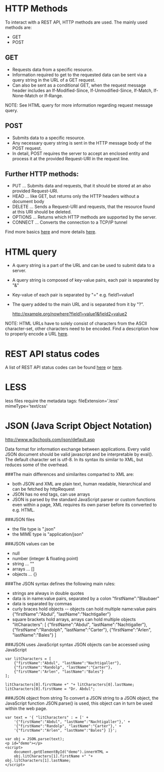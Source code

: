 HTTP Methods
============
To interact with a REST API, HTTP methods are used. The mainly used methods are:

- GET
- POST 

## GET
- Requests data from a specific resource.
- Information required to get to the requested data can be sent via a query string in the URL of a GET request.
- Can also be sent as a conditional GET, when the request message header includes an If-Modified-Since, If-Unmodified-Since, If-Match, If-None-Match or If-Range.

NOTE: See HTML query for more information regarding request message query.

## POST
- Submits data to a specific resource.
- Any necessary query string is sent in the HTTP message body of the POST request.
- In detail, POST requires the server to accept an enclosed entity and process it at the provided Request-URI in the request line.

## Further HTTP methods:
- PUT       ... Submits data and requests, that it should be stored at an also provided Request-URI.
- HEAD      ... like GET, but returns only the HTTP headers without a document body
- DELETE    ... Sends a Request-URI and requests, that the resource found at this URI should be deleted.
- OPTIONS   ... Returns which HTTP methods are supported by the server.
- CONNECT   ... Converts the connection to a TCP/IP tunnel

Find more basics [here](http://www.w3schools.com/tags/ref_httpmethods.asp)
and more details [here](https://www.w3.org/Protocols/rfc2616/rfc2616-sec9.html).

HTML query
==========

- A query string is a part of the URL and can be used to submit data to a server.
- A query string is composed of key-value pairs, each pair is separated by "&"
- Key-value of each pair is separated by "=" e.g. field1=value1
- The query added to the main URL and is separated from it by "?".

    http://example.org/nowhere?field1=value1&field2=value2

NOTE: HTML URLs have to solely consist of characters from the ASCII character-set, other characters need to be encoded.
Find a description how to properly encode a URL [here](http://www.w3schools.com/tags/ref_urlencode.asp).


REST API status codes
=====================

A list of REST API status codes can be found [here](http://www.restapitutorial.com/httpstatuscodes.html)
or [here](http://www.w3schools.com/tags/ref_httpmessages.asp).


LESS
====

less files require the metadata tags:
    fileExtension='.less'
    mimeType='text/css'


JSON (Java Script Object Notation)
==================================
http://www.w3schools.com/json/default.asp

Data format for information exchange between applications. Every valid JSON document should be valid javascript and be interpretable by eval(). The default character set is utf-8.
In its syntax its similar to XML, but reduces some of the overhead.


###The main differences and similarites comparted to XML are:
- both JSON and XML are plain text, human readable, hierarchical and can be fetched by httpRequest
- JSON has no end tags, can use arrays
- JSON is parsed by the standard JavaScript parser or custom functions even within a page, XML requires its own parser before its converted to e.g. HTML.

###JSON files
- the file type is ".json"
- the MIME type is "application/json"


###JSON values can be
- null
- number (integer & floating point)
- string ... ""
- arrays ... []
- objects ... {}


###The JSON syntax defines the following main rules:
- strings are always in double quotes
- data is in name:value pairs, separated by a colon
    "firstName":"Blaubaer"
- data is separated by commas
- curly braces hold objects
-- objects can hold multiple name:value pairs
    {"firstName":"Abdul", "lastName":"Nachtigaller"}
- square brackets hold arrays, arrays can hold multiple objects
    "litCharacters": [
        {"firstName":"Abdul", "lastName":"Nachtigaller"},
        {"firstName":"Randolph", "lastName":"Carter"},
        {"firstName":"Arlen", "lastName":"Bales"}
    ]


###JSON uses JavaScript syntax
JSON objects can be accessed using JavaScript

    var litCharacters = [
        {"firstName":"Abdul", "lastName":"Nachtigaller"},
        {"firstName":"Randolp", "lastName":"Carter"},
        {"firstName":"Arlen", "lastName":"Bales"}
    ];

    litCharacters[0].firstName +" "+ litCharacters[0].lastName;
    litCharacters[0].firstName = "Dr. Abdul";


###JSON object from string
To convert a JSON string to a JSON object, the JavaScript function JSON.parse() is used, this object can in turn be used within the web page.

    var text = '{ "litCharacters" : = [' +
        '{"firstName":"Abdul", "lastName":"Nachtigaller"},' +
        '{"firstName":"Randolp", "lastName":"Carter"},' +
        '{"firstName":"Arlen", "lastName":"Bales"} ]}';

    var obj = JSON.parse(text);
    <p id="demo"></p>
    <script>
        document.getElementById("demo").innerHTML =
        obj.litCharacters[1].firstName +" "+ obj.litCharacters[1].lastName;
    </script>
